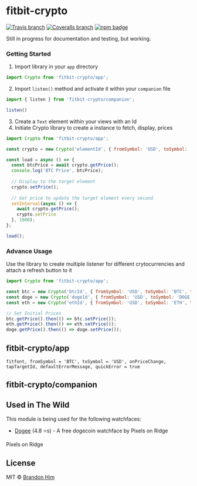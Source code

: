 # fitbit-crypto
[![Travis branch](https://app.travis-ci.com/brh55/fitbit-crypto.svg?branch=main&status=started)](https://app.travis-ci.com/github/brh55/fitbit-crypto) [![Coveralls branch](https://img.shields.io/coveralls/brh55/fitbit-crypto/master.svg)](https://coveralls.io/github/brh55/fitbit-crypto) [![npm badge](https://img.shields.io/npm/dt/fitbit-crypto.svg)](https://www.npmjs.com/package/fitbit-crypto)

Still in progress for documentation and testing, but working.

### Getting Started
1. Import library in your `app` directory
```js
import Crypto from 'fitbit-crypto/app';
```
2. Import `listen()` method and activate it within your `companion` file
```js
import { listen } from 'fitbit-crypto/companion';

listen()
```
3. Create a `Text` element within your views with an Id
4. Initiate Crypto library to create a instance to fetch, display, prices
```js
import Crypto from 'fitbit-crypto/app';

const crypto = new Crypto('elementId', { fromSymbol: 'USD', toSymbol: 'BTC' });

const load = async () => {
  const btcPrice = await crypto.getPrice();
  console.log('BTC Price', btcPrice);
  
  // Display to the target element
  crypto.setPrice();
  
  // Get price to update the target element every second
  setInterval(async () => {
    await crypto.getPrice();
    crypto.setPrice
  }, 1000);
};

load();
```

### Advance Usage
Use the library to create multiple listener for different crytocurrencies and attach a refresh button to it
```js
import Crypto from 'fitbit-crypto/app';

const btc = new Crypto('btcId', { fromSymbol: 'USD', toSymbol: 'BTC', tapTargetId: 'btcRefreshBtn' });
const doge = new Crypto('dogeId', { fromSymbol: 'USD', toSymbol: 'DOGE', tapTargetId: 'dogeRefreshBtn' });
const eth = new Crypto('ethId', { fromSymbol: 'USD', toSymbol: 'ETH', tapTargetId: 'ethRefreshBtn' });

// Set Initial Prices
btc.getPrice().then(() => btc.setPrice());
eth.getPrice().then(() => eth.setPrice());
doge.getPrice().then(() => doge.setPrice());
```

## fitbit-crypto/app
`fitfont, fromSymbol = 'BTC', toSymbol = 'USD', onPriceChange, tapTargetId, defaultErrorMessage, quickError = true`

## fitbit-crypto/companion

## Used in The Wild
This module is being used for the following watchfaces:

- [Dogee](https://gallery.fitbit.com/details/6359d45c-696f-4867-aa15-08397fa0f3fe) (4.8 ⭐s) - A free dogecoin watchface by Pixels on Ridge

Pixels on Ridge
## License
MIT © [Brandon Him](https://github.com/brh55/fitbit-crypto)

